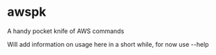 # awspk
A handy pocket knife of AWS commands

Will add information on usage here in a short while, for now use --help

